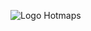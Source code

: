 <p><img alt="Logo Hotmaps" src="https://www.hotmaps-project.eu/wp-content/uploads/2017/02/logo.svg"/></p>